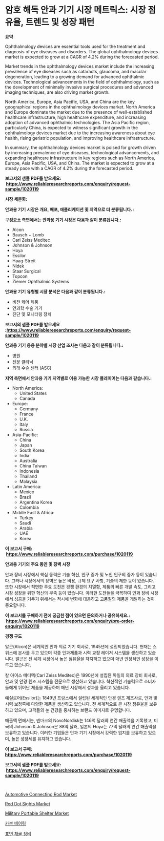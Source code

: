 <p><h1>암호 해독 안과 기기 시장 메트릭스: 시장 점유율, 트렌드 및 성장 패턴</h1></p><p><strong>요약</strong></p>
<p><p>Ophthalmology devices are essential tools used for the treatment and diagnosis of eye diseases and disorders. The global ophthalmology devices market is expected to grow at a CAGR of 4.2% during the forecasted period. </p><p>Market trends in the ophthalmology devices market include the increasing prevalence of eye diseases such as cataracts, glaucoma, and macular degeneration, leading to a growing demand for advanced ophthalmic devices. Technological advancements in the field of ophthalmology, such as the development of minimally invasive surgical procedures and advanced imaging techniques, are also driving market growth.</p><p>North America, Europe, Asia Pacific, USA, and China are the key geographical regions in the ophthalmology devices market. North America and Europe dominate the market due to the presence of well-established healthcare infrastructure, high healthcare expenditure, and increasing adoption of advanced ophthalmic technologies. The Asia Pacific region, particularly China, is expected to witness significant growth in the ophthalmology devices market due to the increasing awareness about eye health, rising geriatric population, and improving healthcare infrastructure.</p><p>In summary, the ophthalmology devices market is poised for growth driven by increasing prevalence of eye diseases, technological advancements, and expanding healthcare infrastructure in key regions such as North America, Europe, Asia Pacific, USA, and China. The market is expected to grow at a steady pace with a CAGR of 4.2% during the forecasted period.</p></p>
<p><strong>보고서의 샘플 PDF를 받으세요: &nbsp;<a href="https://www.reliableresearchreports.com/enquiry/request-sample/1020119">https://www.reliableresearchreports.com/enquiry/request-sample/1020119</a></strong></p>
<p><strong>시장 세분화:</strong></p>
<p><strong> 안과용 기기 시장은 개요, 배포, 애플리케이션 및 지역으로 더 분류됩니다. :</strong></p>
<p><strong>구성요소 측면에서는 안과용 기기 시장은 다음과 같이 분류됩니다.:</strong></p>
<p><ul><li>Alcon</li><li>Bausch + Lomb</li><li>Carl Zeiss Meditec</li><li>Johnson & Johnson</li><li>Hoya</li><li>Essilor</li><li>Haag-Streit</li><li>Nidek</li><li>Staar Surgical</li><li>Topcon</li><li>Ziemer Ophthalmic Systems</li></ul></p>
<p><strong> 안과용 기기 유형별 시장 분석은 다음과 같이 분류됩니다.:</strong></p>
<p><ul><li>비전 케어 제품</li><li>안과학 수술 기기</li><li>진단 및 모니터링 장치</li></ul></p>
<p><strong>보고서의 샘플 PDF를 받으세요 :<a href="https://www.reliableresearchreports.com/enquiry/request-sample/1020119">https://www.reliableresearchreports.com/enquiry/request-sample/1020119</a></strong></p>
<p><strong> 안과용 기기 응용 분야별 시장 산업 조사는 다음과 같이 분류됩니다.:</strong></p>
<p><ul><li>병원</li><li>전문 클리닉</li><li>외래 수술 센터 (ASC)</li></ul></p>
<p><strong>지역 측면에서 안과용 기기 지역별로 이용 가능한 시장 플레이어는 다음과 같습니다.:</strong></p>
<p><ul>
    <li>
        North America:
        <ul>
            <li>United States</li>
            <li>Canada</li>
        </ul>
    </li>
    <li>
        Europe:
        <ul>
            <li>Germany</li>
            <li>France</li>
            <li>U.K.</li>
            <li>Italy</li>
            <li>Russia</li>
        </ul>
    </li>
    <li>
        Asia-Pacific:
        <ul>
            <li>China</li>
            <li>Japan</li>
            <li>South Korea</li>
            <li>India</li>
            <li>Australia</li>
            <li>China Taiwan</li>
            <li>Indonesia</li>
            <li>Thailand</li>
            <li>Malaysia</li>
        </ul>
    </li>
    <li>
        Latin America:
        <ul>
            <li>Mexico</li>
            <li>Brazil</li>
            <li>Argentina Korea</li>
            <li>Colombia</li>
        </ul>
    </li>
    <li>
        Middle East & Africa:
        <ul>
            <li>Turkey</li>
            <li>Saudi</li>
            <li>Arabia</li>
            <li>UAE</li>
            <li>Korea</li>
        </ul>
    </li>
    </ul></p>
<p><strong>이 보고서 구매: &nbsp;<a href="https://www.reliableresearchreports.com/purchase/1020119">https://www.reliableresearchreports.com/purchase/1020119</a></strong></p>
<p><strong>안과용 기기의 주요 동인 및 장벽 시장</strong></p>
<p><p>안과 장비 시장에서 핵심 동력은 기술 혁신, 인구 증가 및 노인 인구의 증가 등이 있습니다. 그러나 시장에서의 장벽은 높은 비용, 규제 요구 사항, 기술의 제한 등이 있습니다. 또한 시장에서 직면한 주요 도전은 경쟁 환경의 치열함, 제품의 빠른 개발 속도, 그리고 시장 성장을 위한 혁신의 부족 등이 있습니다. 이러한 도전들을 극복하여 안과 장비 시장에서 성공을 거두기 위해서는 적시에 변화에 대응하고 고품질의 제품을 개발하는 것이 중요합니다.</p></p>
<p><strong>이 보고서를 구매하기 전에 궁금한 점이 있으면 문의하거나 공유하세요.: &nbsp;<a href="https://www.reliableresearchreports.com/enquiry/pre-order-enquiry/1020119">https://www.reliableresearchreports.com/enquiry/pre-order-enquiry/1020119</a></strong></p>
<p><strong>경쟁 구도</strong></p>
<p><p>알콘(Alcon)은 세계적인 안과 의료 기기 회사로, 1945년에 설립되었습니다. 현재는 스위스에 본사를 두고 있으며 각종 안과제품과 시력 교정 레이저 시스템을 생산하고 있습니다. 알콘은 전 세계 시장에서 높은 점유율을 차지하고 있으며 매년 안정적인 성장을 이루고 있습니다.</p><p>칼 아이스 메디텍(Carl Zeiss Meditec)은 1990년에 설립된 독일의 의료 장비 회사로, 안과 및 안경 렌즈 시스템을 전문으로 생산하고 있습니다. 혁신적인 기술력으로 소비자들에게 뛰어난 제품을 제공하며 매년 시장에서 성과를 올리고 있습니다.</p><p>예실로어(Essilor)는 1849년 프랑스에서 설립된 세계적인 안경 렌즈 제조사로, 안과 및 시력 보정쪽에 다양한 제품을 생산하고 있습니다. 전 세계적으로 큰 시장 점유율을 보유하고 있으며, 고객들의 눈 건강을 중시하는 브랜드 이미지로 유명합니다.</p><p>매출액 면에서는, 덴마크의 NovoNordisk는 146억 달러의 연간 매출액을 기록했고, 미국의 Johnson & Johnson은 88억 달러, 일본의 Hoya는 77억 달러의 연간 매출액을 보유하고 있습니다. 이러한 기업들은 안과 기기 시장에서 강력한 입지를 보유하고 있으며, 높은 성장세를 유지하고 있습니다.</p></p>
<p><strong>이 보고서 구매: &nbsp; <a href="https://www.reliableresearchreports.com/purchase/1020119">https://www.reliableresearchreports.com/purchase/1020119</a></strong></p>
<p><strong>보고서의 샘플 PDF를 받으세요: &nbsp;<a href="https://www.reliableresearchreports.com/enquiry/request-sample/1020119">https://www.reliableresearchreports.com/enquiry/request-sample/1020119</a></strong><strong></strong></p>
<p>&nbsp;</p>
<p><p><a href="https://github.com/WillieWoodard/Market-Research-Report-List-3/blob/main/automotive-connecting-rod-market.md">Automotive Connecting Rod Market</a></p><p><a href="https://issuu.com/reportprime-2/docs/red-dot-sights-market-size-2030.pptx">Red Dot Sights Market</a></p><p><a href="https://five-trouble-98a.notion.site/Military-Portable-Shelter-Market-A-Comprehensive-Report-of-its-Market-Share-Growth-Trends-2024--89668bd77d1645c2bd96ed0f909cdbab">Military Portable Shelter Market</a></p><p><a href="https://medium.com/@royross51/%ED%83%84%EC%86%8C-%EB%B2%A0%EC%96%B4%EB%A7%81-%EC%8B%9C%EC%9E%A5-%EC%A7%80%ED%91%9C-%ED%95%B4%EB%8F%85-%EC%8B%9C%EC%9E%A5-%EC%A0%90%EC%9C%A0%EC%9C%A8-%ED%8A%B8%EB%A0%8C%EB%93%9C-%EB%B0%8F-%EC%84%B1%EC%9E%A5-%EC%96%91%EC%83%81-9eef5335052d">카본 베어링</a></p><p><a href="https://github.com/plelbej847484502/Market-Research-Report-List-1/blob/main/9383172187798.md">표면 채굴 장비</a></p></p>